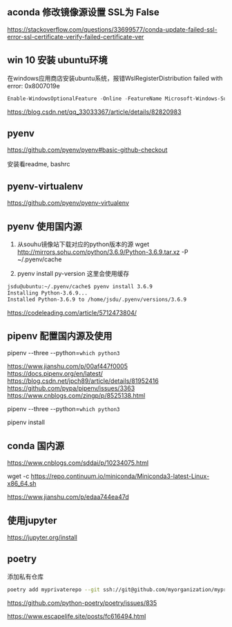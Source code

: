 ## aconda 修改镜像源设置 SSL为 False

https://stackoverflow.com/questions/33699577/conda-update-failed-ssl-error-ssl-certificate-verify-failed-certificate-ver


## win 10 安装 ubuntu环境

在windows应用商店安装ubuntu系统，报错WslRegisterDistribution failed with error: 0x8007019e

```powershell
Enable-WindowsOptionalFeature -Online -FeatureName Microsoft-Windows-Subsystem-Linux
```

https://blog.csdn.net/qq_33033367/article/details/82820983


## pyenv

https://github.com/pyenv/pyenv#basic-github-checkout

安装看readme, bashrc

## pyenv-virtualenv

https://github.com/pyenv/pyenv-virtualenv


## pyenv 使用国内源

1. 从souhu镜像站下载对应的python版本的源
   wget http://mirrors.sohu.com/python/3.6.9/Python-3.6.9.tar.xz  -P ~/.pyenv/cache

2. pyenv install py-version 这里会使用缓存

```sh
jsdu@ubuntu:~/.pyenv/cache$ pyenv install 3.6.9
Installing Python-3.6.9...
Installed Python-3.6.9 to /home/jsdu/.pyenv/versions/3.6.9
```

https://codeleading.com/article/5712473804/



## pipenv 配置国内源及使用

pipenv --three --python=`which python3`

https://www.jianshu.com/p/00af447f0005
https://docs.pipenv.org/en/latest/
https://blog.csdn.net/jpch89/article/details/81952416
https://github.com/pypa/pipenv/issues/3363
https://www.cnblogs.com/zingp/p/8525138.html


pipenv --three --python=`which python3`

pipenv install


## conda 国内源

https://www.cnblogs.com/sddai/p/10234075.html

wget -c https://repo.continuum.io/miniconda/Miniconda3-latest-Linux-x86_64.sh


https://www.jianshu.com/p/edaa744ea47d

## 使用jupyter

https://jupyter.org/install

## poetry

添加私有仓库
```sh
poetry add myprivaterepo --git ssh://git@github.com/myorganization/myprivaterepo.git
```

https://github.com/python-poetry/poetry/issues/835

https://www.escapelife.site/posts/fc616494.html
